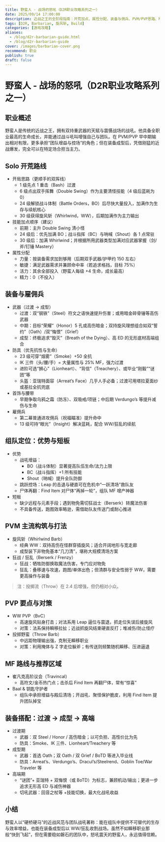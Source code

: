```yaml
---
title: 野蛮人 - 战场的怒吼（D2R职业攻略系列之一）
date: 2025/09/14 17:00:00
description: 近战之王的全阶段指南：开荒加点、属性分配、装备与佣兵、PVM/PVP思路、MF路线与成型装备配置。
tags: [D2R, Barbarian, 旋风斩, Build]
categories: [游戏攻略]
aliases:
  - /blog/d2r-barbarian-guide.html
  - /blog/d2r-barbarian-guide
cover: /images/barbarian-cover.png
recommend: 职业
publish: true
draft: false
---
```


# 野蛮人 - 战场的怒吼（D2R职业攻略系列之一）

## 职业概述

野蛮人是传统的近战之王，拥有双持重武器的天赋与震慑战场的战吼。他具备全职业最高的生命成长，并能通过战斗吼叫增强自己与团队。在 PVM/PVP 早中期输出相对有限，更多承担“团队增益与控场”的角色；但在装备成型后，凭借刚猛的近战爆发，完全可以在特定场合担当主力。

## Solo 开荒路线

- 开局思路（更顺手的双挥线）
  - 1 级先点 1 重击（Bash）过渡
  - 6 级点出双手挥舞（Double Swing）作为主要清怪技能（4 级后蓝耗为 0）
  - 24 级解锁战斗体制（Battle Orders，BO）后尽快大量投入，加满作为生存与续航核心
  - 30 级获得旋风斩（Whirlwind，WW），后期加满作为主力输出
- 技能加点顺序（建议）
  - 前期：主升 Double Swing 清小怪
  - 24 级后：优先加满 BO；战斗指挥（BC）与呐喊（Shout）各 1 点常驻
  - 30 级后：加满 Whirlwind；并根据所用武器类型加满对应武器掌握（剑/斧/钉锤 Mastery）
- 属性分配
  - 力量：按装备需求加到够用（后期双手武器/护甲约 150 左右）
  - 敏捷：满足武器需求并兼顾命中率（若追求格挡，目标 75%）
  - 活力：其余全部投入（野蛮人每级 +4 生命，成长最高）
  - 精力：0（不投入）

## 装备与雇佣兵

- 武器（过渡 → 成型）
  - 过渡：双“钢铁”（Steel）符文之语快速提升伤害；或用暗金碎骨锤等高伤武器
  - 中期：目标“荣耀”（Honor）5 孔或高伤暗金；双持旋风理想组合如双“誓约”（Oath）/双“悔恨”（Grief）
  - 成型：终极追求“毁灭”（Breath of the Dying）、高 ED 的无形底材高端组合
- 防具（优先抗性与生命）
  - 23 级可穿“烟雾”（Smoke）+50 全抗
  - IK 三件（头/腰/手）= 大量属性与 25% MF，强力过渡
  - 进阶可选“狮心”（Lionheart）、“背信”（Treachery）、或毕业“刚毅”“谜团”等
  - 头盔：亚瑞特面容（Arreat’s Face）几乎人手必备；过渡可用塔拉夏面纱或基拉全抗兜底
- 首饰与腰带
  - 早期争取乌鸦之霜（防冻）、双吸戒/项链；中后期 Verdungo’s 等提升减伤与生命
- 雇佣兵
  - 第二幕普通进攻佣兵（祝福瞄准）提升命中
  - 13 级可持“眼光”（Insight）解决蓝耗，配合 WW/狂乱的续航

## 组队定位：优势与短板

- 优势
  - 战吼增益：
    - BO（战斗体制）显著提高队伍生命/法力上限
    - BC（战斗指挥）+1 所有技能
    - Shout（呐喊）提升全队防御
  - 跳跃控场：Leap 的击退与硬直可在危机中“一跃清场”救队友
  - 尸体再翻：Find Item 对尸体“再掉一轮”，组队 MF 增产神器
- 短板
  - 缺少远程与元素手段；遇到物免需切狂战士（Berserk）转魔法伤害
  - 不具备传送，跑图效率略逊，需借助队友传送门或耐心推进

## PVM 主流构筑与打法

- 旋风斩（Whirlwind Barb）
  - 经典 WW：双持高伤在怪群穿插旋风；适合开阔地形与宽走廊
  - 成型装下非物免基本“几刀清”，堪称大规模清场方案
- 狂战 / 狂乱（Berserk / Frenzy）
  - 狂战：牺牲防御换取魔法伤害，专门应对物免
  - 狂乱：叠移速与攻速，跑图/单体出色；但清群与安全性弱于 WW，需要更高操作与装备

> 注：投掷流（Throw）在 2.4 后增强，但仍相对小众。

## PVP 要点与对策

- WW PVP（BvC）
  - 高速旋风贴身打击；对法系用 Leap 逼位与震退，抓走位失误后接旋风
  - 对策：法系保持瞬移拉扯；近战抓旋风结束硬直反打；堆减伤/防止怪疗
- 投掷野蛮（Throw Barb）
  - 中远距物理输出强，克制无瞬移职业
  - 对策：利用掩体与 Z 字走位躲斧；有传送则频繁随机瞬移、压进逼退

## MF 路线与推荐区域

- 崔凡克高阶议会（Travincal）
  - 高符文/金币热门点；击杀后 Find Item 再翻尸体，常有“惊喜”
- Baal & 钥匙守护者
  - 组队中承担增益与殿后清场；开战吼、聚怪保护脆皮，利用 Find Item 提升团队掉宝

## 装备搭配：过渡 → 成型 → 高端

- 过渡期
  - 武器：双 Steel / Honor / 高伤暗金；以可负担、高性价比为先
  - 防具：Smoke、IK 三件、Lionheart/Treachery 等
- 成型期
  - 武器：首选 Oath；双 Oath / 双 Grief / BoTD 等进入毕业线
  - 防具：Arreat’s、Verdungo’s、Dracul’s/Steelrend、Goblin Toe/War Traveler 等
- 高端期
  - “谜团”+ 亚瑞特 + 双悔恨（或 BoTD）为标志，兼顾机动/输出；更进一步追求无形高 ED 与减伤神器
  - 切吼武器：回音之杖等 +技能切换，最大化战吼收益

## 小结

野蛮人以“硬桥硬马”的近战风范与团队战吼著称：能在组队中提供不可替代的生存与效率增益，也能在装备成型后以 WW/狂乱收割战场。虽然不如瞬移职业那般“快到飞起”，但在需要稳如磐石的团队中，怒吼震天的野蛮人，永远值得信赖。

